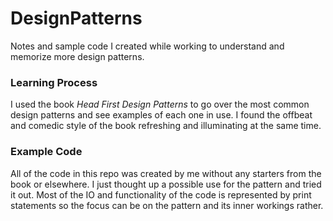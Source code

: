 # DesignPatterns
Notes and sample code I created while working to understand and memorize more design patterns.

### Learning Process

I used the book *Head First Design Patterns* to go over the most common design patterns and see 
examples of each one in use. I found the offbeat and comedic style of the book refreshing and 
illuminating at the same time.

### Example Code

All of the code in this repo was created by me without any starters from the book or elsewhere. 
I just thought up a possible use for the pattern and tried it out. Most of the IO and functionality 
of the code is represented by print statements so the focus can be on the pattern and its inner 
workings rather.
